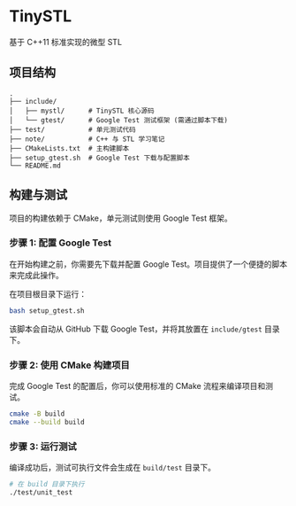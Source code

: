 # TinySTL

基于 C++11 标准实现的微型 STL 

## 项目结构

```
.
├── include/
│   ├── mystl/      # TinySTL 核心源码
│   └── gtest/      # Google Test 测试框架 (需通过脚本下载)
├── test/           # 单元测试代码
├── note/           # C++ 与 STL 学习笔记
├── CMakeLists.txt  # 主构建脚本
├── setup_gtest.sh  # Google Test 下载与配置脚本
└── README.md       
```

## 构建与测试

项目的构建依赖于 CMake，单元测试则使用 Google Test 框架。

### 步骤 1: 配置 Google Test

在开始构建之前，你需要先下载并配置 Google Test。项目提供了一个便捷的脚本来完成此操作。

在项目根目录下运行：

```bash
bash setup_gtest.sh
```

该脚本会自动从 GitHub 下载 Google Test，并将其放置在 `include/gtest` 目录下。

### 步骤 2: 使用 CMake 构建项目

完成 Google Test 的配置后，你可以使用标准的 CMake 流程来编译项目和测试。

```bash
cmake -B build
cmake --build build 
```

### 步骤 3: 运行测试

编译成功后，测试可执行文件会生成在 `build/test` 目录下。

```bash
# 在 build 目录下执行
./test/unit_test
```